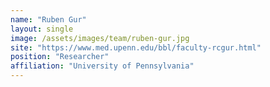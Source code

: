 ```yaml
---
name: "Ruben Gur"
layout: single
image: /assets/images/team/ruben-gur.jpg
site: "https://www.med.upenn.edu/bbl/faculty-rcgur.html"
position: "Researcher"
affiliation: "University of Pennsylvania"
---
```

